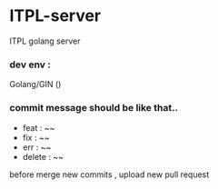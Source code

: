 # ITPL-server
ITPL golang server 

### dev env : 
Golang/GIN ()

### commit message should be like that..
- feat : ~~ <when something new features is added>
- fix : ~~ <when specific feature is modified>
- err : ~~ <debug>
- delete : ~~ <specific feature is deleted>

before merge new commits , upload new pull request 
